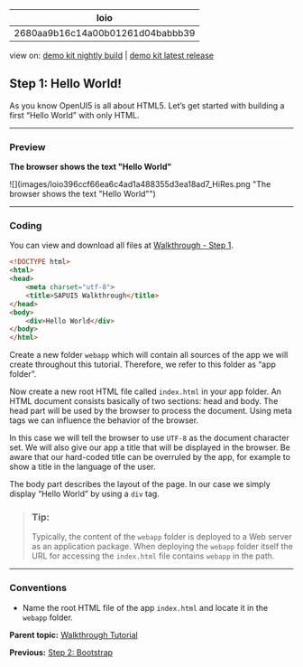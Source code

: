 <!-- loio2680aa9b16c14a00b01261d04babbb39 -->

| loio |
| -----|
| 2680aa9b16c14a00b01261d04babbb39 |

<div id="loio">

view on: [demo kit nightly build](https://sdk.openui5.org/nightly/#/topic/2680aa9b16c14a00b01261d04babbb39) | [demo kit latest release](https://sdk.openui5.org/topic/2680aa9b16c14a00b01261d04babbb39)</div>

## Step 1: Hello World!

As you know OpenUI5 is all about HTML5. Let’s get started with building a first “Hello World” with only HTML.

***

### Preview

   
  
**The browser shows the text "Hello World"**

 ![](images/loio396ccf66ea6c4ad1a488355d3ea18ad7_HiRes.png "The browser shows the text "Hello World"") 

***

### Coding

You can view and download all files at [Walkthrough - Step 1](https://sdk.openui5.org/entity/sap.m.tutorial.walkthrough/sample/sap.m.tutorial.walkthrough.01).

```html
<!DOCTYPE html>
<html>
<head>
	<meta charset="utf-8">
	<title>SAPUI5 Walkthrough</title>
</head>
<body>
	<div>Hello World</div>
</body>
</html>


```

Create a new folder `webapp` which will contain all sources of the app we will create throughout this tutorial. Therefore, we refer to this folder as “app folder”.

Now create a new root HTML file called `index.html` in your app folder. An HTML document consists basically of two sections: head and body. The head part will be used by the browser to process the document. Using meta tags we can influence the behavior of the browser.

In this case we will tell the browser to use `UTF-8` as the document character set. We will also give our app a title that will be displayed in the browser. Be aware that our hard-coded title can be overruled by the app, for example to show a title in the language of the user.

The body part describes the layout of the page. In our case we simply display “Hello World” by using a `div` tag.

> ### Tip:  
> Typically, the content of the `webapp` folder is deployed to a Web server as an application package. When deploying the `webapp` folder itself the URL for accessing the `index.html` file contains `webapp` in the path.

***

### Conventions

-   Name the root HTML file of the app `index.html` and locate it in the `webapp` folder.


**Parent topic:** [Walkthrough Tutorial](Walkthrough_Tutorial_3da5f4b.md "In this tutorial we will introduce you to all major development paradigms of OpenUI5.")

**Previous:** [Step 2: Bootstrap](Step_2_Bootstrap_fe12df2.md "Before we can do something with OpenUI5, we need to load and initialize it. This process of loading and initializing OpenUI5 is called bootstrapping. Once this bootstrapping is finished, we simply display an alert.")

